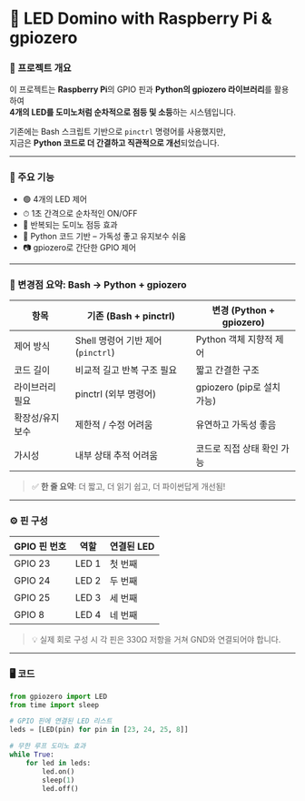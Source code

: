 # 🧩 LED Domino with Raspberry Pi & gpiozero

### 📜 프로젝트 개요
이 프로젝트는 **Raspberry Pi**의 GPIO 핀과 **Python의 gpiozero 라이브러리**를 활용하여  
**4개의 LED를 도미노처럼 순차적으로 점등 및 소등**하는 시스템입니다.  

기존에는 Bash 스크립트 기반으로 `pinctrl` 명령어를 사용했지만,  
지금은 **Python 코드로 더 간결하고 직관적으로 개선**되었습니다.

---

### 🎯 주요 기능
- 🟢 4개의 LED 제어
- ⏱ 1초 간격으로 순차적인 ON/OFF
- 🔁 반복되는 도미노 점등 효과
- 🐍 Python 코드 기반 – 가독성 좋고 유지보수 쉬움
- 📷 gpiozero로 간단한 GPIO 제어

---

### 🔁 변경점 요약: Bash → Python + gpiozero

| 항목              | 기존 (Bash + pinctrl)                         | 변경 (Python + gpiozero)                    |
|-------------------|-----------------------------------------------|---------------------------------------------|
| 제어 방식         | Shell 명령어 기반 제어 (`pinctrl`)           | Python 객체 지향적 제어                     |
| 코드 길이         | 비교적 길고 반복 구조 필요                    | 짧고 간결한 구조                            |
| 라이브러리 필요   | pinctrl (외부 명령어)                         | gpiozero (pip로 설치 가능)                  |
| 확장성/유지보수   | 제한적 / 수정 어려움                         | 유연하고 가독성 좋음                        |
| 가시성            | 내부 상태 추적 어려움                         | 코드로 직접 상태 확인 가능                  |

> ✅ **한 줄 요약**: 더 짧고, 더 읽기 쉽고, 더 파이썬답게 개선됨!

---

### ⚙️ 핀 구성

| GPIO 핀 번호 | 역할      | 연결된 LED |
|--------------|-----------|------------|
| GPIO 23      | LED 1     | 첫 번째    |
| GPIO 24      | LED 2     | 두 번째    |
| GPIO 25      | LED 3     | 세 번째    |
| GPIO 8       | LED 4     | 네 번째    |

> 💡 실제 회로 구성 시 각 핀은 330Ω 저항을 거쳐 GND와 연결되어야 합니다.

---

### 🖥️ 코드

```python
from gpiozero import LED
from time import sleep

# GPIO 핀에 연결된 LED 리스트
leds = [LED(pin) for pin in [23, 24, 25, 8]]

# 무한 루프 도미노 효과
while True:
    for led in leds:
        led.on()
        sleep(1)
        led.off()
```
